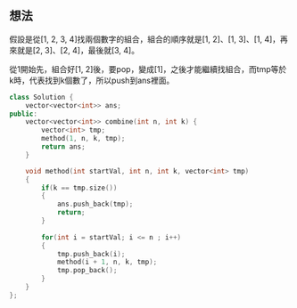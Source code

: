 ## 想法
假設是從[1, 2, 3, 4]找兩個數字的組合，組合的順序就是[1, 2]、[1, 3]、[1, 4]，再來就是[2, 3]、[2, 4]，最後就[3, 4]。

從1開始先，組合好[1, 2]後，要pop，變成[1]，之後才能繼續找組合，而tmp等於k時，代表找到k個數了，所以push到ans裡面。

```CPP
class Solution {
    vector<vector<int>> ans;
public:
    vector<vector<int>> combine(int n, int k) {
        vector<int> tmp;
        method(1, n, k, tmp);
        return ans;
    }

    void method(int startVal, int n, int k, vector<int> tmp)
    {
        if(k == tmp.size())
        {
            ans.push_back(tmp);
            return;
        }
        
        for(int i = startVal; i <= n ; i++)
        {
            tmp.push_back(i);
            method(i + 1, n, k, tmp);
            tmp.pop_back();
        }
    }
};
```